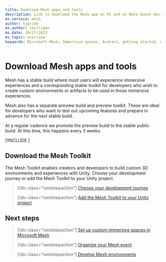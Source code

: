 ```yaml
---
title: Download Mesh apps and tools
description: Link to download the Mesh app on PC and on Meta Quest devices.
ms.service: mesh
author: typride
ms.author: tmilligan
ms.date: 10/27/2023
ms.topic: overview
keywords: Microsoft Mesh, Immersive spaces, Avatars, getting started, documentation, features
---
```


# Download Mesh apps and tools

Mesh has a stable build where most users will experience immersive experiences and a corresponding stable toolkit for developers who wish to create custom environments or artifacts to be used in those immersive experiences.

Mesh also has a separate preview build and preview toolkit. These are ideal for developers who want to test out upcoming features and prepare in advance for the next stable build.

At a regular cadence we promote the preview build to the stable public build. At this time, this happens every 3 weeks.

[!INCLUDE [<download-apps>](<includes/download-apps.md>)]

## Download the Mesh Toolkit

The Mesh Toolkit enables creators and developers to build custom 3D environments and experiences with Unity. Choose your development journey or add the Mesh Toolkit to your Unity project.

> [!div class="nextstepaction"]
> [Choose your development journey](develop/getting-started/choose-your-journey.md)

> [!div class="nextstepaction"]
> [Add the Mesh Toolkit to your Unity project](develop/build-your-basic-environment/add-the-mesh-toolkit-package.md)

## Next steps

> [!div class="nextstepaction"]
> [Set up custom immersive spaces in Microsoft Mesh](Setup/Content/setup-m365-mesh.md)

> [!div class="nextstepaction"]
> [Organize your Mesh event](events-guide/events-overview.md)

> [!div class="nextstepaction"]
> [Develop Mesh environments](develop/development-overview.md)